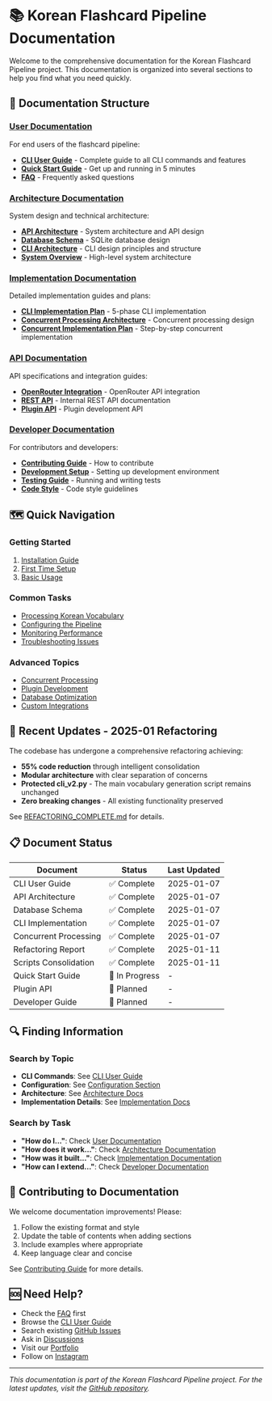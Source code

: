 # 📚 Korean Flashcard Pipeline Documentation

Welcome to the comprehensive documentation for the Korean Flashcard Pipeline project. This documentation is organized into several sections to help you find what you need quickly.

## 📖 Documentation Structure

### [User Documentation](./user/)
For end users of the flashcard pipeline:
- **[CLI User Guide](./user/CLI_GUIDE.md)** - Complete guide to all CLI commands and features
- **[Quick Start Guide](./user/QUICK_START.md)** - Get up and running in 5 minutes
- **[FAQ](./user/FAQ.md)** - Frequently asked questions

### [Architecture Documentation](./architecture/)
System design and technical architecture:
- **[API Architecture](./architecture/API_ARCHITECTURE.md)** - System architecture and API design
- **[Database Schema](./architecture/DATABASE_SCHEMA.md)** - SQLite database design
- **[CLI Architecture](./architecture/CLI_ARCHITECTURE.md)** - CLI design principles and structure
- **[System Overview](./architecture/SYSTEM_OVERVIEW.md)** - High-level system architecture

### [Implementation Documentation](./implementation/)
Detailed implementation guides and plans:
- **[CLI Implementation Plan](./implementation/CLI_IMPLEMENTATION_PLAN.md)** - 5-phase CLI implementation
- **[Concurrent Processing Architecture](./implementation/CONCURRENT_PROCESSING_ARCHITECTURE.md)** - Concurrent processing design
- **[Concurrent Implementation Plan](./implementation/CONCURRENT_IMPLEMENTATION_PLAN.md)** - Step-by-step concurrent implementation

### [API Documentation](./api/)
API specifications and integration guides:
- **[OpenRouter Integration](./api/OPENROUTER.md)** - OpenRouter API integration
- **[REST API](./api/REST_API.md)** - Internal REST API documentation
- **[Plugin API](./api/PLUGIN_API.md)** - Plugin development API

### [Developer Documentation](./developer/)
For contributors and developers:
- **[Contributing Guide](./developer/CONTRIBUTING.md)** - How to contribute
- **[Development Setup](./developer/SETUP.md)** - Setting up development environment
- **[Testing Guide](./developer/TESTING.md)** - Running and writing tests
- **[Code Style](./developer/CODE_STYLE.md)** - Code style guidelines

## 🗺️ Quick Navigation

### Getting Started
1. [Installation Guide](./user/QUICK_START.md#installation)
2. [First Time Setup](./user/QUICK_START.md#first-time-setup)
3. [Basic Usage](./user/CLI_GUIDE.md#basic-usage)

### Common Tasks
- [Processing Korean Vocabulary](./user/CLI_GUIDE.md#process)
- [Configuring the Pipeline](./user/CLI_GUIDE.md#configuration)
- [Monitoring Performance](./user/CLI_GUIDE.md#monitoring--analytics)
- [Troubleshooting Issues](./user/CLI_GUIDE.md#troubleshooting)

### Advanced Topics
- [Concurrent Processing](./implementation/CONCURRENT_PROCESSING_ARCHITECTURE.md)
- [Plugin Development](./api/PLUGIN_API.md)
- [Database Optimization](./architecture/DATABASE_SCHEMA.md#optimization)
- [Custom Integrations](./developer/INTEGRATIONS.md)

## 🔄 Recent Updates - 2025-01 Refactoring

The codebase has undergone a comprehensive refactoring achieving:
- **55% code reduction** through intelligent consolidation
- **Modular architecture** with clear separation of concerns
- **Protected cli_v2.py** - The main vocabulary generation script remains unchanged
- **Zero breaking changes** - All existing functionality preserved

See [REFACTORING_COMPLETE.md](../REFACTORING_COMPLETE.md) for details.

## 📋 Document Status

| Document | Status | Last Updated |
|----------|--------|--------------|
| CLI User Guide | ✅ Complete | 2025-01-07 |
| API Architecture | ✅ Complete | 2025-01-07 |
| Database Schema | ✅ Complete | 2025-01-07 |
| CLI Implementation | ✅ Complete | 2025-01-07 |
| Concurrent Processing | ✅ Complete | 2025-01-07 |
| Refactoring Report | ✅ Complete | 2025-01-11 |
| Scripts Consolidation | ✅ Complete | 2025-01-11 |
| Quick Start Guide | 🚧 In Progress | - |
| Plugin API | 📝 Planned | - |
| Developer Guide | 📝 Planned | - |

## 🔍 Finding Information

### Search by Topic
- **CLI Commands**: See [CLI User Guide](./user/CLI_GUIDE.md)
- **Configuration**: See [Configuration Section](./user/CLI_GUIDE.md#configuration)
- **Architecture**: See [Architecture Docs](./architecture/)
- **Implementation Details**: See [Implementation Docs](./implementation/)

### Search by Task
- **"How do I..."**: Check [User Documentation](./user/)
- **"How does it work..."**: Check [Architecture Documentation](./architecture/)
- **"How was it built..."**: Check [Implementation Documentation](./implementation/)
- **"How can I extend..."**: Check [Developer Documentation](./developer/)

## 📝 Contributing to Documentation

We welcome documentation improvements! Please:
1. Follow the existing format and style
2. Update the table of contents when adding sections
3. Include examples where appropriate
4. Keep language clear and concise

See [Contributing Guide](./developer/CONTRIBUTING.md) for more details.

## 🆘 Need Help?

- Check the [FAQ](./user/FAQ.md) first
- Browse the [CLI User Guide](./user/CLI_GUIDE.md)
- Search existing [GitHub Issues](https://github.com/RexRenatus/korean-flashcard-pipeline/issues)
- Ask in [Discussions](https://github.com/RexRenatus/korean-flashcard-pipeline/discussions)
- Visit our [Portfolio](https://rexrenatus.github.io/RexRenatus.io/)
- Follow on [Instagram](https://www.instagram.com/devi.nws/)

---

*This documentation is part of the Korean Flashcard Pipeline project. For the latest updates, visit the [GitHub repository](https://github.com/RexRenatus/korean-flashcard-pipeline).*